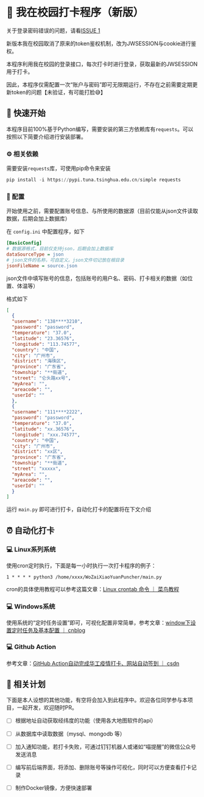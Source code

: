 # 📲 我在校园打卡程序（新版）

关于登录密码错误的问题，请看[ISSUE 1](https://github.com/zimin9/WoZaiXiaoYuanPuncher/issues/1)

新版本我在校园取消了原来的token鉴权机制，改为JWSESSION与cookie进行鉴权。

本程序利用我在校园的登录接口，每次打卡时进行登录，获取最新的JWSESSION用于打卡。

因此，本程序仅需配置一次“账户与密码”即可无限期运行，不存在之前需要定期更新token的问题【未验证，有可能打脸😅】

## 🚩 快速开始

本程序目前100%基于Python编写，需要安装的第三方依赖库有`requests`。可以按照以下简要介绍进行安装部署。

### ⚙️ 相关依赖

需要安装`requests`库，可使用pip命令来安装

```python
pip install -i https://pypi.tuna.tsinghua.edu.cn/simple requests
```

### 🔧 配置

开始使用之前，需要配置账号信息、与所使用的数据源（目前仅能从json文件读取数据，后期会加上数据库）

在 `config.ini` 中配置程序，如下

```ini
[BasicConfig]
# 数据源格式，目前仅支持json，后期会加上数据库
dataSourceType = json
# json文件的名称，可自定义。json文件切记放在根目录
jsonFileName = source.json
```

json文件中填写账号的信息，包括账号的用户名、密码、打卡相关的数据（如位置、体温等）

格式如下

```json
[
  {
  "username": "138****3210",
  "password": "password",
  "temperature": "37.0",
  "latitude": "23.36576",
  "longitude": "113.74577",
  "country": "中国",
  "city": "广州市",
  "district": "海珠区",
  "province": "广东省",
  "township": "**街道",
  "street": "仑头路xx号",
  "myArea": "",
  "areacode": "",
  "userId": ""
  },
  {
  "username": "111****2222",
  "password": "password",
  "temperature": "37.0",
  "latitude": "xx.36576",
  "longitude": "xxx.74577",
  "country": "中国",
  "city": "广州市",
  "district": "xx区",
  "province": "广东省",
  "township": "**街道",
  "street": "xxxxx",
  "myArea": "",
  "areacode": "",
  "userId": ""
  }
]
```

运行 `main.py` 即可进行打卡，自动化打卡的配置将在下文介绍



## ⏰ 自动化打卡

### 💻 Linux系列系统

使用cron定时执行，下面是每一小时执行一次打卡程序的例子：

```
1 * * * * python3 /home/xxxx/WoZaiXiaoYuanPuncher/main.py
```

cron的具体使用教程可以参考这篇文章：[Linux crontab 命令 ｜ 菜鸟教程](https://www.runoob.com/linux/linux-comm-crontab.html)

### 💻 Windows系统

使用系统的“定时任务设置”即可，可视化配置非常简单，参考文章：[window下设置定时任务及基本配置 ｜ cnblog](https://www.cnblogs.com/funnyzpc/p/11746439.html)

### 💻 Github Action

参考文章：[GitHub Action自动完成华工疫情打卡、网站自动签到 ｜ csdn](https://blog.csdn.net/police_1/article/details/106837694)



## 📆 相关计划

下面是本人设想的其他功能，有空将会加入到此程序中。欢迎各位同学参与本项目，一起开发，欢迎随时PR。

- [ ] 根据地址自动获取经纬度的功能（使用各大地图软件的api）
- [ ] 从数据库中读取数据（mysql、mongodb 等）
- [ ] 加入通知功能，若打卡失败，可通过钉钉机器人或诸如“喵提醒”的微信公众号发送消息
- [ ] 编写前后端界面，将添加、删除账号等操作可视化，同时可以方便查看打卡记录
- [ ] 制作Docker镜像，方便快速部署

